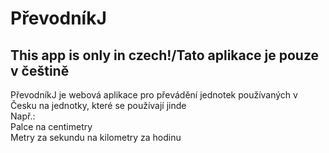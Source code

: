 # PřevodníkJ
## This app is only in czech!/Tato aplikace je pouze v češtině

PřevodníkJ je webová aplikace pro převádění jednotek používaných v Česku na jednotky, které se používají jinde  
Např.:  
Palce na centimetry  
Metry za sekundu na kilometry za hodinu
